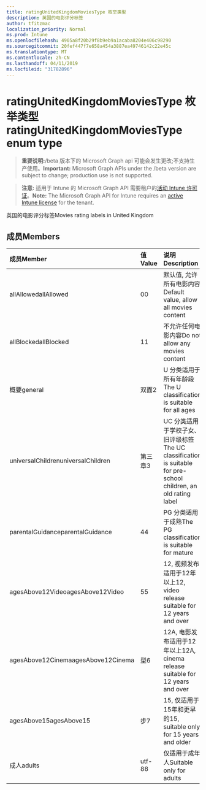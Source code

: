 ```yaml
---
title: ratingUnitedKingdomMoviesType 枚举类型
description: 英国的电影评分标签
author: tfitzmac
localization_priority: Normal
ms.prod: Intune
ms.openlocfilehash: 4905a8f20b29f8b9eb9a1acaba8204e406c98290
ms.sourcegitcommit: 20fef447f7e658a454a3887ea49746142c22e45c
ms.translationtype: MT
ms.contentlocale: zh-CN
ms.lasthandoff: 04/11/2019
ms.locfileid: "31782896"
---
```

# <a name="ratingunitedkingdommoviestype-enum-type"></a><span data-ttu-id="9990f-103">ratingUnitedKingdomMoviesType 枚举类型</span><span class="sxs-lookup"><span data-stu-id="9990f-103">ratingUnitedKingdomMoviesType enum type</span></span>

> <span data-ttu-id="9990f-104">**重要说明:**/beta 版本下的 Microsoft Graph api 可能会发生更改;不支持生产使用。</span><span class="sxs-lookup"><span data-stu-id="9990f-104">**Important:** Microsoft Graph APIs under the /beta version are subject to change; production use is not supported.</span></span>

> <span data-ttu-id="9990f-105">**注意:** 适用于 Intune 的 Microsoft Graph API 需要租户的[活动 Intune 许可证](https://go.microsoft.com/fwlink/?linkid=839381)。</span><span class="sxs-lookup"><span data-stu-id="9990f-105">**Note:** The Microsoft Graph API for Intune requires an [active Intune license](https://go.microsoft.com/fwlink/?linkid=839381) for the tenant.</span></span>

<span data-ttu-id="9990f-106">英国的电影评分标签</span><span class="sxs-lookup"><span data-stu-id="9990f-106">Movies rating labels in United Kingdom</span></span>

## <a name="members"></a><span data-ttu-id="9990f-107">成员</span><span class="sxs-lookup"><span data-stu-id="9990f-107">Members</span></span>
|<span data-ttu-id="9990f-108">成员</span><span class="sxs-lookup"><span data-stu-id="9990f-108">Member</span></span>|<span data-ttu-id="9990f-109">值</span><span class="sxs-lookup"><span data-stu-id="9990f-109">Value</span></span>|<span data-ttu-id="9990f-110">说明</span><span class="sxs-lookup"><span data-stu-id="9990f-110">Description</span></span>|
|:---|:---|:---|
|<span data-ttu-id="9990f-111">allAllowed</span><span class="sxs-lookup"><span data-stu-id="9990f-111">allAllowed</span></span>|<span data-ttu-id="9990f-112">0</span><span class="sxs-lookup"><span data-stu-id="9990f-112">0</span></span>|<span data-ttu-id="9990f-113">默认值, 允许所有电影内容</span><span class="sxs-lookup"><span data-stu-id="9990f-113">Default value, allow all movies content</span></span>|
|<span data-ttu-id="9990f-114">allBlocked</span><span class="sxs-lookup"><span data-stu-id="9990f-114">allBlocked</span></span>|<span data-ttu-id="9990f-115">1</span><span class="sxs-lookup"><span data-stu-id="9990f-115">1</span></span>|<span data-ttu-id="9990f-116">不允许任何电影内容</span><span class="sxs-lookup"><span data-stu-id="9990f-116">Do not allow any movies content</span></span>|
|<span data-ttu-id="9990f-117">概要</span><span class="sxs-lookup"><span data-stu-id="9990f-117">general</span></span>|<span data-ttu-id="9990f-118">双面</span><span class="sxs-lookup"><span data-stu-id="9990f-118">2</span></span>|<span data-ttu-id="9990f-119">U 分类适用于所有年龄段</span><span class="sxs-lookup"><span data-stu-id="9990f-119">The U classification is suitable for all ages</span></span>|
|<span data-ttu-id="9990f-120">universalChildren</span><span class="sxs-lookup"><span data-stu-id="9990f-120">universalChildren</span></span>|<span data-ttu-id="9990f-121">第三章</span><span class="sxs-lookup"><span data-stu-id="9990f-121">3</span></span>|<span data-ttu-id="9990f-122">UC 分类适用于学校子女、旧评级标签</span><span class="sxs-lookup"><span data-stu-id="9990f-122">The UC classification is suitable for pre-school children, an old rating label</span></span>|
|<span data-ttu-id="9990f-123">parentalGuidance</span><span class="sxs-lookup"><span data-stu-id="9990f-123">parentalGuidance</span></span>|<span data-ttu-id="9990f-124">4</span><span class="sxs-lookup"><span data-stu-id="9990f-124">4</span></span>|<span data-ttu-id="9990f-125">PG 分类适用于成熟</span><span class="sxs-lookup"><span data-stu-id="9990f-125">The PG classification is suitable for mature</span></span>|
|<span data-ttu-id="9990f-126">agesAbove12Video</span><span class="sxs-lookup"><span data-stu-id="9990f-126">agesAbove12Video</span></span>|<span data-ttu-id="9990f-127">5</span><span class="sxs-lookup"><span data-stu-id="9990f-127">5</span></span>|<span data-ttu-id="9990f-128">12, 视频发布适用于12年以上</span><span class="sxs-lookup"><span data-stu-id="9990f-128">12, video release suitable for 12 years and over</span></span>|
|<span data-ttu-id="9990f-129">agesAbove12Cinema</span><span class="sxs-lookup"><span data-stu-id="9990f-129">agesAbove12Cinema</span></span>|<span data-ttu-id="9990f-130">型</span><span class="sxs-lookup"><span data-stu-id="9990f-130">6</span></span>|<span data-ttu-id="9990f-131">12A, 电影发布适用于12年以上</span><span class="sxs-lookup"><span data-stu-id="9990f-131">12A, cinema release suitable for 12 years and over</span></span>|
|<span data-ttu-id="9990f-132">agesAbove15</span><span class="sxs-lookup"><span data-stu-id="9990f-132">agesAbove15</span></span>|<span data-ttu-id="9990f-133">步</span><span class="sxs-lookup"><span data-stu-id="9990f-133">7</span></span>|<span data-ttu-id="9990f-134">15, 仅适用于15年和更早的</span><span class="sxs-lookup"><span data-stu-id="9990f-134">15, suitable only for 15 years and older</span></span>|
|<span data-ttu-id="9990f-135">成人</span><span class="sxs-lookup"><span data-stu-id="9990f-135">adults</span></span>|<span data-ttu-id="9990f-136">utf-8</span><span class="sxs-lookup"><span data-stu-id="9990f-136">8</span></span>|<span data-ttu-id="9990f-137">仅适用于成年人</span><span class="sxs-lookup"><span data-stu-id="9990f-137">Suitable only for adults</span></span>|





